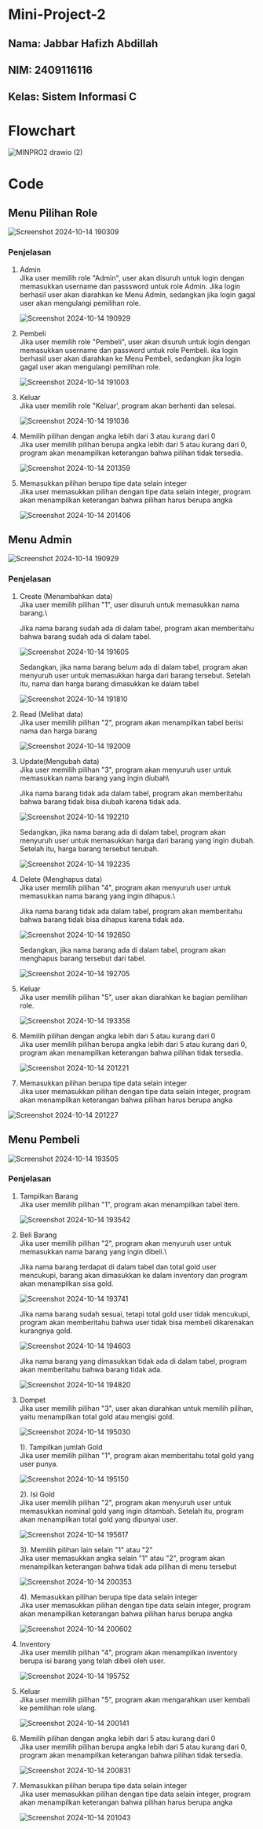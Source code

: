 # Mini-Project-2


## Nama: Jabbar Hafizh Abdillah  
## NIM: 2409116116
## Kelas: Sistem Informasi C

# Flowchart
![MINPRO2 drawio (2)](https://github.com/user-attachments/assets/842d0260-a386-405c-a05f-bbacd728e299)

# Code

## Menu Pilihan Role

![Screenshot 2024-10-14 190309](https://github.com/user-attachments/assets/56c7059b-4100-4fe9-b48a-ade76daaff20)

### Penjelasan

1. Admin\
   Jika user memilih role "Admin", user akan disuruh untuk login dengan memasukkan username dan passsword untuk role Admin. Jika login berhasil user akan diarahkan ke Menu Admin, sedangkan jika login gagal user akan mengulangi pemilihan role.

   ![Screenshot 2024-10-14 190929](https://github.com/user-attachments/assets/15b97df7-e63b-4ba3-926c-1fea154442fc)

   
2. Pembeli\
   Jika user memilih role "Pembeli", user akan disuruh untuk login dengan memasukkan username dan password untuk role Pembeli. ika login berhasil user akan diarahkan ke Menu Pembeli, sedangkan jika login gagal user akan mengulangi pemilihan role.

   ![Screenshot 2024-10-14 191003](https://github.com/user-attachments/assets/ac8b95b0-6437-41c5-b25f-599e463fd1aa)


3. Keluar\
   Jika user memilih role "Keluar', program akan berhenti dan selesai.

   ![Screenshot 2024-10-14 191036](https://github.com/user-attachments/assets/9e476872-6f99-4588-84dd-1650e76a7855)

4. Memilih pilihan dengan angka lebih dari 3 atau kurang dari 0\
   Jika user memilih pilihan berupa angka lebih dari 5 atau kurang dari 0, program akan menampilkan keterangan bahwa pilihan tidak tersedia.

   ![Screenshot 2024-10-14 201359](https://github.com/user-attachments/assets/cd37cb54-ee6a-404a-9827-fd854caa5f8c)



5. Memasukkan pilihan berupa tipe data selain integer\
   Jika user memasukkan pilihan dengan tipe data selain integer, program akan menampilkan keterangan bahwa pilihan harus berupa angka

   ![Screenshot 2024-10-14 201406](https://github.com/user-attachments/assets/b9026554-caa8-41ac-8439-d3708ae396a1)
   

## Menu Admin

![Screenshot 2024-10-14 190929](https://github.com/user-attachments/assets/feb122c9-14fb-4588-b36c-1765415eebb8)

### Penjelasan

1. Create (Menambahkan data)\
   Jika user memilih pilihan "1", user disuruh untuk memasukkan nama barang.\
   
   Jika nama barang sudah ada di dalam tabel, program akan memberitahu bahwa barang sudah ada di dalam tabel.
   
   ![Screenshot 2024-10-14 191605](https://github.com/user-attachments/assets/154fc177-3800-4db0-9699-6c929211fbbd)

   Sedangkan, jika nama barang belum ada di dalam tabel, program akan menyuruh user untuk memasukkan harga dari barang tersebut. Setelah itu, nama dan harga barang dimasukkan ke dalam tabel

   ![Screenshot 2024-10-14 191810](https://github.com/user-attachments/assets/5f09cda8-2181-46e0-baf6-14d081918cb1)

2. Read (Melihat data)\
   Jika user memilih pilihan "2", program akan menampilkan tabel berisi nama dan harga barang

   ![Screenshot 2024-10-14 192009](https://github.com/user-attachments/assets/084cccb5-2494-4dc2-bcf1-aa88d7855a29)

3. Update(Mengubah data)\
   Jika user memilih pilihan "3", program akan menyuruh user untuk memasukkan nama barang yang ingin diubah\

   Jika nama barang tidak ada dalam tabel, program akan memberitahu bahwa barang tidak bisa diubah karena tidak ada.

   ![Screenshot 2024-10-14 192210](https://github.com/user-attachments/assets/e80b7982-36d2-4edb-a169-e13ce3a8a11f)

   Sedangkan, jika nama barang ada di dalam tabel, program akan menyuruh user untuk memasukkan harga dari barang yang ingin diubah. Setelah itu, harga barang tersebut terubah.

   ![Screenshot 2024-10-14 192235](https://github.com/user-attachments/assets/89201aa7-2389-4748-94d3-b0eaa51d0fc2)

4. Delete (Menghapus data)\
   Jika user memilih pilihan "4", program akan menyuruh user untuk memasukkan nama barang yang ingin dihapus.\

   Jika nama barang tidak ada dalam tabel, program akan memberitahu bahwa barang tidak bisa dihapus karena tidak ada.

   ![Screenshot 2024-10-14 192650](https://github.com/user-attachments/assets/f74db911-a9f0-47dc-bf3a-8be78a12985d)

   Sedangkan, jika nama barang ada di dalam tabel, program akan menghapus barang tersebut dari tabel.

   ![Screenshot 2024-10-14 192705](https://github.com/user-attachments/assets/99307680-2b3f-4c5a-b243-f96167922f94)

5. Keluar\
   Jika user memilih pilihan "5", user akan diarahkan ke bagian pemilihan role.

   ![Screenshot 2024-10-14 193358](https://github.com/user-attachments/assets/f4e97c85-c92e-43f2-b5df-234bbf4faba7)
   
6. Memilih pilihan dengan angka lebih dari 5 atau kurang dari 0\
   Jika user memilih pilihan berupa angka lebih dari 5 atau kurang dari 0, program akan menampilkan keterangan bahwa pilihan tidak tersedia.

   ![Screenshot 2024-10-14 201221](https://github.com/user-attachments/assets/5e79aa6e-8805-48dc-9c9b-fe9e2e740125)


7. Memasukkan pilihan berupa tipe data selain integer\
   Jika user memasukkan pilihan dengan tipe data selain integer, program akan menampilkan keterangan bahwa pilihan harus berupa angka

  ![Screenshot 2024-10-14 201227](https://github.com/user-attachments/assets/8f946275-a63d-4ba7-9d44-7a09b2717b2e)



## Menu Pembeli

![Screenshot 2024-10-14 193505](https://github.com/user-attachments/assets/2ad509a5-8147-4e52-9343-531b26ac14f8)

### Penjelasan

1. Tampilkan Barang\
   Jika user memilih pilihan "1", program akan menampilkan tabel item.

   ![Screenshot 2024-10-14 193542](https://github.com/user-attachments/assets/76ea7a8f-963f-4c3d-8512-2537a080015a)

2. Beli Barang\
   Jika user memilih pilihan "2", program akan menyuruh user untuk memasukkan nama barang yang ingin dibeli.\

   Jika nama barang terdapat di dalam tabel dan total gold user mencukupi, barang akan dimasukkan ke dalam inventory dan program akan menampilkan sisa gold.

   ![Screenshot 2024-10-14 193741](https://github.com/user-attachments/assets/228d03e0-6fed-4dce-a921-3e4b57bb3f05)

   Jika nama barang sudah sesuai, tetapi total gold user tidak mencukupi, program akan memberitahu bahwa user tidak bisa membeli dikarenakan kurangnya gold.

   ![Screenshot 2024-10-14 194603](https://github.com/user-attachments/assets/b02970f6-2b5d-40e4-b7f9-75bfded21e6b)

   Jika nama barang yang dimasukkan tidak ada di dalam tabel, program akan memberitahu bahwa barang tidak ada.

   ![Screenshot 2024-10-14 194820](https://github.com/user-attachments/assets/b76d3c77-a847-4408-b201-fd0e0a937801)

3. Dompet\
   Jika user memilih pilihan "3", user akan diarahkan untuk memilih pilihan, yaitu menampilkan total gold atau mengisi gold.

   ![Screenshot 2024-10-14 195030](https://github.com/user-attachments/assets/59e798f7-94e1-4abb-953e-6bac571a31fe)

   1). Tampilkan jumlah Gold\
       Jika user memilih pilihan "1", program akan memberitahu total gold yang user punya.

   ![Screenshot 2024-10-14 195150](https://github.com/user-attachments/assets/a8d570ee-0f64-492a-b23b-6c58efe09727)

   2). Isi Gold\
       Jika user memilih pilihan "2", program akan menyuruh user untuk memasukkan nominal gold yang ingin ditambah. Setelah itu, program akan menampilkan total gold yang dipunyai user.

   ![Screenshot 2024-10-14 195617](https://github.com/user-attachments/assets/bd2feefc-6b31-4a7b-a9b0-52a3bd1fd9c8)

   3). Memilih pilihan lain selain "1" atau "2"\
       Jika user memasukkan angka selain "1" atau "2", program akan menampilkan keterangan bahwa tidak ada pilihan di menu tersebut

   ![Screenshot 2024-10-14 200353](https://github.com/user-attachments/assets/f440e2c7-d106-4b74-a6e1-961ded2a1515)

   4). Memasukkan pilihan berupa tipe data selain integer\
        Jika user memasukkan pilihan dengan tipe data selain integer, program akan menampilkan keterangan bahwa pilihan harus berupa angka

   ![Screenshot 2024-10-14 200602](https://github.com/user-attachments/assets/ba2c2cfd-185b-46d1-a843-c17b21d0762a)



4. Inventory\
   Jika user memilih pilihan "4", program akan menampilkan inventory berupa isi barang yang telah dibeli oleh user.

   ![Screenshot 2024-10-14 195752](https://github.com/user-attachments/assets/3f0a65c2-fe83-4ae4-9292-32e42cbb79e9)

5. Keluar\
   Jika user memilih pilihan "5", program akan mengarahkan user kembali ke pemilihan role ulang.

   ![Screenshot 2024-10-14 200141](https://github.com/user-attachments/assets/00dde0b5-835b-4a39-8571-e47a8dda910c)

6. Memilih pilihan dengan angka lebih dari 5 atau kurang dari 0\
   Jika user memilih pilihan berupa angka lebih dari 5 atau kurang dari 0, program akan menampilkan keterangan bahwa pilihan tidak tersedia.

   ![Screenshot 2024-10-14 200831](https://github.com/user-attachments/assets/75b61312-b04d-43a3-a362-1b3d58082677)

7. Memasukkan pilihan berupa tipe data selain integer\
   Jika user memasukkan pilihan dengan tipe data selain integer, program akan menampilkan keterangan bahwa pilihan harus berupa angka

   ![Screenshot 2024-10-14 201043](https://github.com/user-attachments/assets/a0645d32-d694-47b2-a62c-d38d2f4abf60)





   







   



   








